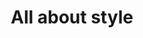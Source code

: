 ---
posted: true
guid: "4874E68F-72CD-4394-A1E7-64B020429D93"
title: "All about style"
subtitle: ""
description: "In episode 14, we discuss topics such as the future of blog posts, the new blog, NFTs as securities, Will promoting smoking, picking a web3 lawyer, launching a project in a specific country, and more."
pubDate: "Tue, 8 Mar 2022 18:00:00 -0500" # 6pm New York time
itunes-explicit: "no"
itunes-episode: 14
itunes-episodeType: full

# More info
youtube-full: https://youtu.be/x-y30SVHi-s
youtube-cuts:
  - name: Costanza Byzantine fault tolerance
    url: https://youtu.be/hdrPkqGloJ0
discussion: https://twitter.com/fulldecent/status/1501331515556388864

# Timeline
timeline:
  - seconds: 0
    title: Intro
  - seconds: 64
    title: Future blog posts
  - seconds: 132
    title: The new blog
  - seconds: 158
    title: Are NFTs securities?
  - seconds: 220
    title: Why is Will promoting smoking?
  - seconds: 395
    title: How to pick a web3 lawyer?
  - seconds: 466
    title: Which country should you launch your project in?
  - seconds: 522
    title: Who released Hillary Clinton's emails?
  - seconds: 611
    title: How to go to jail selling NFTs
  - seconds: 640
    title: ERC721a hot take
  - seconds: 680
    title: Who is Su?
  - seconds: 713
    title: Solidity style guide PR review
  - seconds: 1105
    title: ERC721a trick for picking bits

# File information
enclosure-url: "https://media.phor.net/csh/2022-03-08-episode-14.m4a"
enclosure-length: 34841862
enclosure-type: "audio/x-m4a"
itunes-duration: 1829

# CSH information
badges: []
---